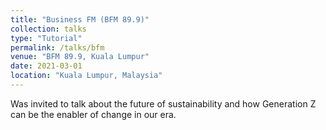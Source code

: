 ```yaml
---
title: "Business FM (BFM 89.9)"
collection: talks
type: "Tutorial"
permalink: /talks/bfm
venue: "BFM 89.9, Kuala Lumpur"
date: 2021-03-01
location: "Kuala Lumpur, Malaysia"
---
```


Was invited to talk about the future of sustainability and how Generation Z can be the enabler of change in our era.

